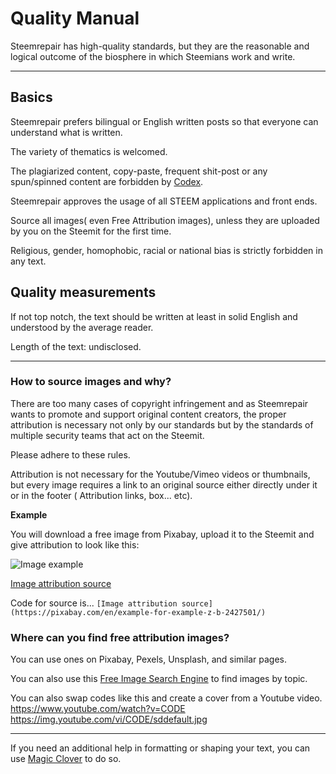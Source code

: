 # Quality Manual

Steemrepair has high-quality standards, but they are the reasonable and logical outcome of the biosphere in which Steemians work and write.

-----

## Basics

Steemrepair prefers bilingual or English written posts so that everyone can understand what is written.

The variety of thematics is welcomed.

The  plagiarized content, copy-paste, frequent shit-post or any spun/spinned content are forbidden by [Codex](https://github.com/aschatria/steemrepair/blob/master/codex.md). 

Steemrepair approves the usage of all STEEM applications and front ends. 

Source all images( even Free Attribution images), unless they are uploaded by you on the Steemit for the first time.  

Religious, gender, homophobic, racial or national bias is strictly forbidden in any text. 


## Quality measurements 

If not top notch, the text should be written at least in solid English and understood by the average reader. 

Length of the text: undisclosed. 


-----

### How to source images and why?

There are too many cases of copyright infringement and as Steemrepair wants to promote and support original content creators, the proper attribution is necessary not only by our standards but by the standards of multiple security teams that act on the Steemit.

Please adhere to these rules.

Attribution is not necessary for the Youtube/Vimeo videos or thumbnails, but every image requires a link to an original source either directly under it or in the footer ( Attribution links, box... etc).

**Example**

You will download a free image from Pixabay, upload it to the Steemit and give attribution to look like this: 

![Image example](https://i.imgur.com/gOrVWRe.png)

[Image attribution source](https://pixabay.com/en/example-for-example-z-b-2427501/)

Code for source is...
```[Image attribution source](https://pixabay.com/en/example-for-example-z-b-2427501/)```

### Where can you find free attribution images?

You can use ones on Pixabay, Pexels, Unsplash, and similar pages. 

You can also use this [Free Image Search Engine](https://aschatria.github.io/steem/freedownloads.html) to find images by topic. 

You can also swap codes like this and create a cover from a Youtube video.
https://www.youtube.com/watch?v=CODE
https://img.youtube.com/vi/CODE/sddefault.jpg

-----


If you need an additional help in formatting or shaping your text, you can use [Magic Clover](https://aschatria.github.io/steem/magic-clover.html) to do so. 
